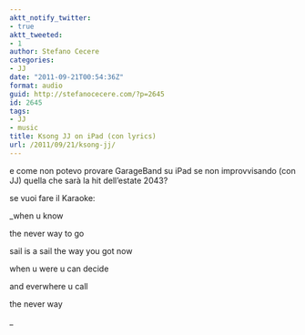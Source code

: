 ```yaml
---
aktt_notify_twitter:
- true
aktt_tweeted:
- 1
author: Stefano Cecere
categories:
- JJ
date: "2011-09-21T00:54:36Z"
format: audio
guid: http://stefanocecere.com/?p=2645
id: 2645
tags:
- JJ
- music
title: Ksong JJ on iPad (con lyrics)
url: /2011/09/21/ksong-jj/
---
```


e come non potevo provare GarageBand su iPad se non improvvisando (con JJ) quella che sarà la hit dell&#8217;estate 2043?

se vuoi fare il Karaoke:
  
_when u know
  
the never way to go
  
sail is a sail the way you got now
  
when u were u can decide
  
and everwhere u call
  
the never way
  
_